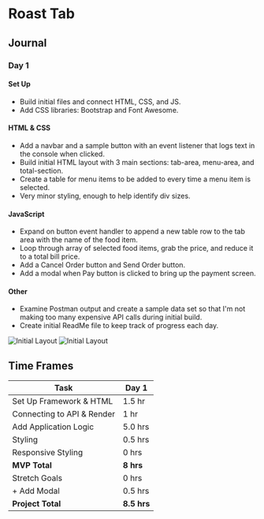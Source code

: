 # Roast Tab

## Journal

### Day 1

#### Set Up
- Build initial files and connect HTML, CSS, and JS.
- Add CSS libraries: Bootstrap and Font Awesome.

#### HTML & CSS
- Add a navbar and a sample button with an event listener that logs text in the console when clicked.
- Build initial HTML layout with 3 main sections: tab-area, menu-area, and total-section.
- Create a table for menu items to be added to every time a menu item is selected.
- Very minor styling, enough to help identify div sizes.

#### JavaScript
- Expand on button event handler to append a new table row to the tab area with the name of the food item.
- Loop through array of selected food items, grab the price, and reduce it to a total bill price.
- Add a Cancel Order button and Send Order button.
- Add a modal when Pay button is clicked to bring up the payment screen.

#### Other
- Examine Postman output and create a sample data set so that I'm not making too many expensive API calls during initial build.
- Create initial ReadMe file to keep track of progress each day.

![Initial Layout](https://i.imgur.com/eixEAK2.png)
![Initial Layout](https://media.giphy.com/media/xDddjFdHnXiMHm2eMD/giphy.gif)


## Time Frames
| Task                       | Day 1       |
| -------------------------- | ----------- |
| Set Up Framework & HTML    | 1.5 hr      |
| Connecting to API & Render | 1 hr        |
| Add Application Logic      | 5.0 hrs     |
| Styling                    | 0.5 hrs     |
| Responsive Styling         | 0 hrs       |
| **MVP Total**              | **8 hrs**   |
| Stretch Goals              | 0 hrs       |
| + Add Modal                | 0.5 hrs     |
| **Project Total**          | **8.5 hrs** |
